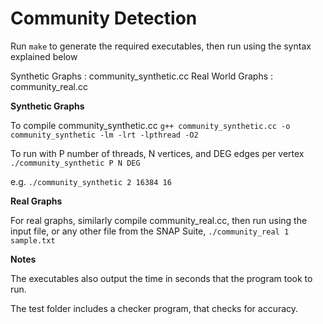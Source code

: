 Community Detection
=======================

Run ```make``` to generate the required executables, then run using the syntax explained below

Synthetic Graphs : community_synthetic.cc
Real World Graphs : community_real.cc

**Synthetic Graphs**

To compile community_synthetic.cc
    ```g++ community_synthetic.cc -o community_synthetic -lm -lrt -lpthread -O2```
  
To run with P number of threads, N vertices, and DEG edges per vertex
    ```./community_synthetic P N DEG```

e.g.
    ```./community_synthetic 2 16384 16```

**Real Graphs**

For real graphs, similarly compile community_real.cc, then run using the input file, or any other file from the SNAP Suite,
```./community_real 1 sample.txt```

**Notes**

The executables also output the time in seconds that the program took to run.

The test folder includes a checker program, that checks for accuracy.
